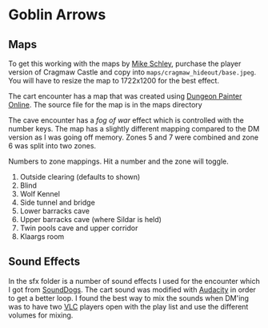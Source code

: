 # Goblin Arrows

## Maps

To get this working with the maps by [Mike Schley][maplink], purchase the player version of Cragmaw Castle and copy into `maps/cragmaw_hideout/base.jpeg`.
You will have to resize the map to 1722x1200 for the best effect.

The cart encounter has a map that was created using [Dungeon Painter Online][dpo]. The source file for the map is in the maps directory

The cave encounter has a _fog of war_ effect which is controlled with the number keys. The map has a slightly different mapping compared to the DM version as I was going off memory. Zones 5 and 7 were combined and zone 6 was split into two zones.

Numbers to zone mappings. Hit a number and the zone will toggle.

1. Outside clearing (defaults to shown)
2. Blind
3. Wolf Kennel
4. Side tunnel and bridge
5. Lower barracks cave
6. Upper barracks cave (where Sildar is held)
7. Twin pools cave and upper corridor
8. Klaargs room

## Sound Effects

In the sfx folder is a number of sound effects I used for the encounter which I got from [SoundDogs][sfx]. The cart sound was modified with [Audacity][audacity] in order to get a better loop.
I found the best way to mix the sounds when DM'ing was to have two [VLC][vlc] players open with the play list and use the different volumes for mixing.


[maplink]: http://mikeschley.zenfolio.com/p856083253
[dpo]: http://pyromancers.com/dungeon-painter-online
[sfx]: http://sounddogs.com
[audacity]: http://audacity.sourceforge.net/
[vlc]: http://videolan.org
